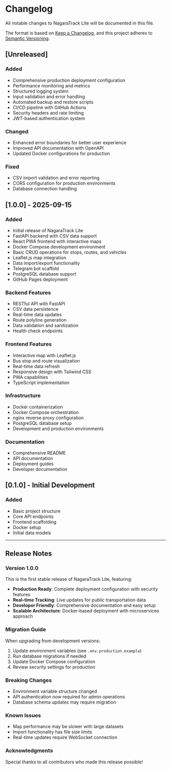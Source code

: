 # Changelog

All notable changes to NagaraTrack Lite will be documented in this file.

The format is based on [Keep a Changelog](https://keepachangelog.com/en/1.0.0/),
and this project adheres to [Semantic Versioning](https://semver.org/spec/v2.0.0.html).

## [Unreleased]

### Added
- Comprehensive production deployment configuration
- Performance monitoring and metrics
- Structured logging system
- Input validation and error handling
- Automated backup and restore scripts
- CI/CD pipeline with GitHub Actions
- Security headers and rate limiting
- JWT-based authentication system

### Changed
- Enhanced error boundaries for better user experience
- Improved API documentation with OpenAPI
- Updated Docker configurations for production

### Fixed
- CSV import validation and error reporting
- CORS configuration for production environments
- Database connection handling

## [1.0.0] - 2025-09-15

### Added
- Initial release of NagaraTrack Lite
- FastAPI backend with CSV data support
- React PWA frontend with interactive maps
- Docker Compose development environment
- Basic CRUD operations for stops, routes, and vehicles
- Leaflet.js map integration
- Data import/export functionality
- Telegram bot scaffold
- PostgreSQL database support
- GitHub Pages deployment

### Backend Features
- RESTful API with FastAPI
- CSV data persistence
- Real-time data updates
- Route polyline generation
- Data validation and sanitization
- Health check endpoints

### Frontend Features
- Interactive map with Leaflet.js
- Bus stop and route visualization
- Real-time data refresh
- Responsive design with Tailwind CSS
- PWA capabilities
- TypeScript implementation

### Infrastructure
- Docker containerization
- Docker Compose orchestration
- nginx reverse proxy configuration
- PostgreSQL database setup
- Development and production environments

### Documentation
- Comprehensive README
- API documentation
- Deployment guides
- Developer documentation

## [0.1.0] - Initial Development

### Added
- Basic project structure
- Core API endpoints
- Frontend scaffolding
- Docker setup
- Initial data models

---

## Release Notes

### Version 1.0.0

This is the first stable release of NagaraTrack Lite, featuring:

- **Production Ready**: Complete deployment configuration with security features
- **Real-time Tracking**: Live updates for public transportation data
- **Developer Friendly**: Comprehensive documentation and easy setup
- **Scalable Architecture**: Docker-based deployment with microservices approach

### Migration Guide

When upgrading from development versions:

1. Update environment variables (see `.env.production.example`)
2. Run database migrations if needed
3. Update Docker Compose configuration
4. Review security settings for production

### Breaking Changes

- Environment variable structure changed
- API authentication now required for admin operations
- Database schema updates may require migration

### Known Issues

- Map performance may be slower with large datasets
- Import functionality has file size limits
- Real-time updates require WebSocket connection

### Acknowledgments

Special thanks to all contributors who made this release possible!